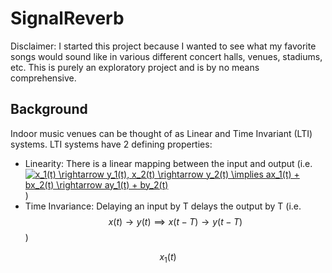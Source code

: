# SignalReverb

Disclaimer: I started this project because I wanted to see what my favorite songs would sound like in various different concert halls, venues, stadiums, etc. This is purely an exploratory project and is by no means comprehensive.

## Background
Indoor music venues can be thought of as Linear and Time Invariant (LTI) systems. LTI systems have 2 defining properties:
* Linearity: There is a linear mapping between the input and output (i.e. <a href="https://www.codecogs.com/eqnedit.php?latex=x_1(t)&space;\rightarrow&space;y_1(t),&space;x_2(t)&space;\rightarrow&space;y_2(t)&space;\implies&space;ax_1(t)&space;&plus;&space;bx_2(t)&space;\rightarrow&space;ay_1(t)&space;&plus;&space;by_2(t)" target="_blank"><img src="https://latex.codecogs.com/gif.latex?x_1(t)&space;\rightarrow&space;y_1(t),&space;x_2(t)&space;\rightarrow&space;y_2(t)&space;\implies&space;ax_1(t)&space;&plus;&space;bx_2(t)&space;\rightarrow&space;ay_1(t)&space;&plus;&space;by_2(t)" title="x_1(t) \rightarrow y_1(t), x_2(t) \rightarrow y_2(t) \implies ax_1(t) + bx_2(t) \rightarrow ay_1(t) + by_2(t)" /></a>)
* Time Invariance: Delaying an input by T delays the output by T (i.e. $$x(t) \rightarrow y(t) \implies x(t-T) \rightarrow y(t-T)$$)

$$x_1(t)$$
